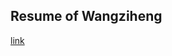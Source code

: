 ## Resume of Wangziheng

[link](https://htmlpreview.github.io//personal-resume/blob/main/index.html)
